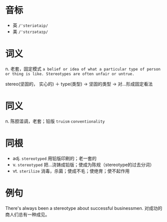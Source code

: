 # 音标

- 英 `/'steriətaip/`
- 美 `/'stɛrɪətaɪp/`

# 词义

n. 老套，固定模式
`a belief or idea of what a particular type of person or thing is like. Stereotypes are often unfair or untrue.`



stereo(坚固的， 实心的) ＋ type(类型) → 坚固的类型 → 对…形成固定看法

# 同义

n. 陈腔滥调，老套；铅版
`truism` `conventionality`

# 同根

- adj. `stereotyped` 用铅版印刷的；老一套的
- v. `stereotyped` 把…浇铸成铅版；使成为陈规（stereotype的过去分词）
- vt. `sterilize` 消毒，杀菌；使成不毛；使绝育；使不起作用

# 例句

There's always been a stereotype about successful businessmen.
对成功的商人们总有一种成见。



